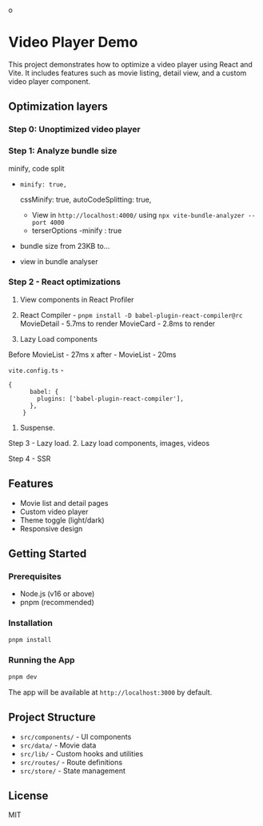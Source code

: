 o
# Video Player Demo

This project demonstrates how to optimize a video player using React and Vite. It includes features such as movie listing, detail view, and a custom video player component.

## Optimization layers
### Step 0: Unoptimized video player

### Step 1: Analyze bundle size

minify, code split
-     minify: true,
    cssMinify: true,
     autoCodeSplitting: true,
     - View in `http://localhost:4000/` using `npx vite-bundle-analyzer --port 4000`
  - terserOptions -minify : true

- bundle size from 23KB to...
- view in bundle analyser



### Step 2 - React optimizations
1. View components in React Profiler
   
2. React Compiler - `pnpm install -D babel-plugin-react-compiler@rc`
MovieDetail - 5.7ms to render
MovieCard - 2.8ms to render

3. Lazy Load components

Before
MovieList - 27ms
x
after - 
MovieList - 20ms

`vite.config.ts` - 
```
{
      babel: {
        plugins: ['babel-plugin-react-compiler'],
      },
    }

```


1. Suspense.

Step 3 - Lazy load. 
2. Lazy load components, images, videos

Step 4 - SSR
## Features
- Movie list and detail pages
- Custom video player
- Theme toggle (light/dark)
- Responsive design

## Getting Started

### Prerequisites
- Node.js (v16 or above)
- pnpm (recommended)

### Installation
```bash
pnpm install
```

### Running the App
```bash
pnpm dev
```
The app will be available at `http://localhost:3000` by default.

## Project Structure
- `src/components/` - UI components
- `src/data/` - Movie data
- `src/lib/` - Custom hooks and utilities
- `src/routes/` - Route definitions
- `src/store/` - State management

## License
MIT
